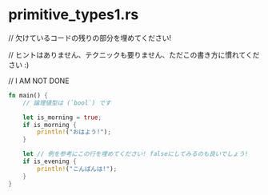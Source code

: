 # primitive_types1.rs

// 欠けているコードの残りの部分を埋めてください!

// ヒントはありません、テクニックも要りません、ただこの書き方に慣れてください :)

// I AM NOT DONE

```rust
fn main() {
    // 論理値型は (`bool`) です

    let is_morning = true;
    if is_morning {
        println!("おはよう!");
    }

    let // 例を参考にこの行を埋めてください! falseにしてみるのも良いでしょう!
    if is_evening {
        println!("こんばんは!");
    }
}
```

<!---
// primitive_types1.rs
// Fill in the rest of the line that has code missing!
// No hints, there's no tricks, just get used to typing these :)

// I AM NOT DONE

fn main() {
    // Booleans (`bool`)

    let is_morning = true;
    if is_morning {
        println!("Good morning!");
    }

    let // Finish the rest of this line like the example! Or make it be false!
    if is_evening {
        println!("Good evening!");
    }
}
--->

